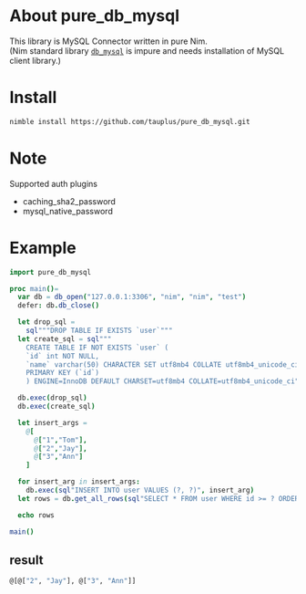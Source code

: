 # About pure_db_mysql

This library is MySQL Connector written in pure Nim.  
(Nim standard library [`db_mysql`](https://nim-lang.org/docs/db_mysql.html) is impure and needs installation of MySQL client library.)

# Install

```bash
nimble install https://github.com/tauplus/pure_db_mysql.git
```

# Note

Supported auth plugins
- caching_sha2_password
- mysql_native_password

# Example

```nim
import pure_db_mysql

proc main()=
  var db = db_open("127.0.0.1:3306", "nim", "nim", "test")
  defer: db.db_close()

  let drop_sql = 
    sql"""DROP TABLE IF EXISTS `user`"""
  let create_sql = sql"""
    CREATE TABLE IF NOT EXISTS `user` (
    `id` int NOT NULL,
    `name` varchar(50) CHARACTER SET utf8mb4 COLLATE utf8mb4_unicode_ci DEFAULT '',
    PRIMARY KEY (`id`)
    ) ENGINE=InnoDB DEFAULT CHARSET=utf8mb4 COLLATE=utf8mb4_unicode_ci"""

  db.exec(drop_sql)
  db.exec(create_sql)

  let insert_args = 
    @[
      @["1","Tom"],
      @["2","Jay"],
      @["3","Ann"]
    ]

  for insert_arg in insert_args:
    db.exec(sql"INSERT INTO user VALUES (?, ?)", insert_arg)
  let rows = db.get_all_rows(sql"SELECT * FROM user WHERE id >= ? ORDER BY id", 2)

  echo rows

main()
```

## result

```bash
@[@["2", "Jay"], @["3", "Ann"]]
```